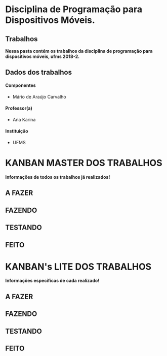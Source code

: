 ﻿# Disciplina de Programação para Dispositivos Móveis.

## Trabalhos
<strong> Nessa pasta contém os trabalhos da disciplina de programação para dispositivos móveis, ufms 2018-2.</strong> 

## Dados dos trabalhos
#### Componentes
 * Mário de Araújo Carvalho
#### Professor(a)
 * Ana Karina
#### Instituição
 * UFMS

# KANBAN MASTER DOS TRABALHOS
<strong> Informações de todos os trabalhos já realizados!</strong> 

## A FAZER

## FAZENDO

## TESTANDO

## FEITO

# KANBAN's LITE DOS TRABALHOS
<strong> Informações específicas de cada realizado!</strong> 

## A FAZER

## FAZENDO

## TESTANDO

## FEITO